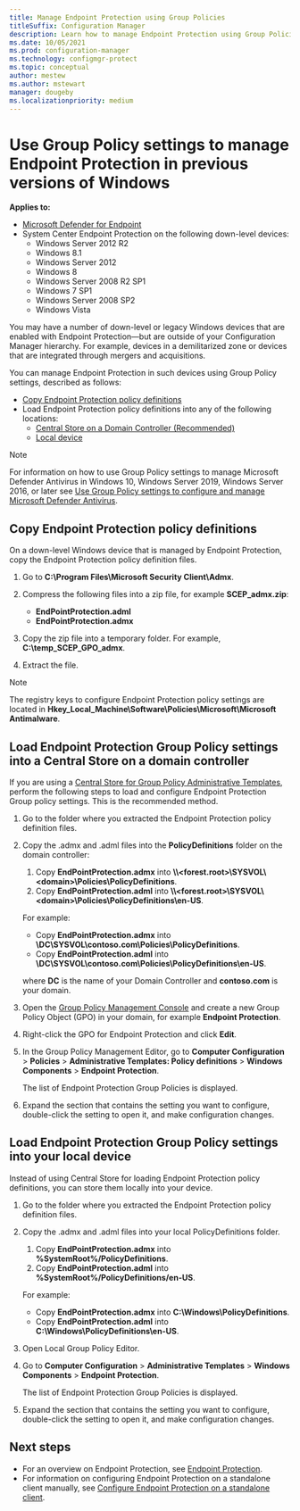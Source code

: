```yaml
---
title: Manage Endpoint Protection using Group Policies
titleSuffix: Configuration Manager
description: Learn how to manage Endpoint Protection using Group Policies.
ms.date: 10/05/2021
ms.prod: configuration-manager
ms.technology: configmgr-protect
ms.topic: conceptual
author: mestew
ms.author: mstewart
manager: dougeby
ms.localizationpriority: medium
---
```

# Use Group Policy settings to manage Endpoint Protection in previous versions of Windows

**Applies to:**

- [Microsoft Defender for Endpoint](/windows/security/threat-protection/microsoft-defender-atp/microsoft-defender-advanced-threat-protection)
- System Center Endpoint Protection on the following down-level devices:
    - Windows Server 2012 R2
    - Windows 8.1
    - Windows Server 2012
    - Windows 8
    - Windows Server 2008 R2 SP1
    - Windows 7 SP1
    - Windows Server 2008 SP2
    - Windows Vista

You may have a number of down-level or legacy Windows devices that are enabled with Endpoint Protection—but are outside of your Configuration Manager hierarchy. For example, devices in a demilitarized zone or devices that are integrated through mergers and acquisitions. 

You can manage Endpoint Protection in such devices using Group Policy settings, described as follows:

- [Copy Endpoint Protection policy definitions](#copy-endpoint-protection-policy-definitions)
- Load Endpoint Protection policy definitions into any of the following locations:
    - [Central Store on a Domain Controller (Recommended)](#load-endpoint-protection-group-policy-settings-into-a-central-store-on-a-domain-controller)
    - [Local device](#load-endpoint-protection-group-policy-settings-into-your-local-device)

> [!NOTE]
> For information on how to use Group Policy settings to manage Microsoft Defender Antivirus in Windows 10, Windows Server 2019, Windows Server 2016, or later see [Use Group Policy settings to configure and manage Microsoft Defender Antivirus](/windows/security/threat-protection/microsoft-defender-antivirus/use-group-policy-microsoft-defender-antivirus).

## Copy Endpoint Protection policy definitions

On a down-level Windows device that is managed by Endpoint Protection, copy the Endpoint Protection policy definition files.

1. Go to **C:\Program Files\Microsoft Security Client\Admx**. 

2. Compress the following files into a zip file, for example **SCEP_admx.zip**:
    - **EndPointProtection.adml**
    - **EndPointProtection.admx**
3. Copy the zip file into a temporary folder. For example, **C:\temp_SCEP_GPO_admx**.
4. Extract the file. 

> [!NOTE]
> The registry keys to configure Endpoint Protection policy settings are located in **Hkey_Local_Machine\Software\Policies\Microsoft\Microsoft Antimalware**.

## Load Endpoint Protection Group Policy settings into a Central Store on a domain controller

If you are using a [Central Store for Group Policy Administrative Templates](https://support.microsoft.com/help/3087759/how-to-create-and-manage-the-central-store-for-group-policy-administra), perform the following steps to load and configure Endpoint Protection Group policy settings. This is the recommended method.

1. Go to the folder where you extracted the Endpoint Protection policy definition files.
2. Copy the .admx and .adml files into the **PolicyDefinitions** folder on the domain controller:
    1. Copy **EndPointProtection.admx** into **\\\\\<forest.root\>\\SYSVOL\\\<domain\>\\Policies\\PolicyDefinitions**. 
    2. Copy **EndPointProtection.adml** into **\\\\\<forest.root\>\\SYSVOL\\\<domain\>\\Policies\\PolicyDefinitions\\en-US**.  

    For example:
    
    - Copy **EndPointProtection.admx** into **\\DC\SYSVOL\contoso.com\Policies\PolicyDefinitions**.
    - Copy **EndPointProtection.adml** into **\\DC\SYSVOL\contoso.com\Policies\PolicyDefinitions\en-US**.
    
    where **DC** is the name of your Domain Controller and **contoso.com** is your domain.

3. Open the [Group Policy Management Console](/internet-explorer/ie11-deploy-guide/group-policy-and-group-policy-mgmt-console-ie11) and create a new Group Policy Object (GPO) in your domain, for example **Endpoint Protection**.
4. Right-click the GPO for Endpoint Protection and click **Edit**.
5. In the Group Policy Management Editor, go to **Computer Configuration** > **Policies** > **Administrative Templates: Policy definitions** > **Windows Components** > **Endpoint Protection**.

   The list of Endpoint Protection Group Policies is displayed.

6. Expand the section that contains the setting you want to configure, double-click the setting to open it, and make configuration changes.

## Load Endpoint Protection Group Policy settings into your local device

Instead of using Central Store for loading Endpoint Protection policy definitions, you can store them locally into your device.

1. Go to the folder where you extracted the Endpoint Protection policy definition files.
2. Copy the .admx and .adml files into your local PolicyDefinitions folder.
    1. Copy **EndPointProtection.admx** into **%SystemRoot%/PolicyDefinitions**. 
    2. Copy **EndPointProtection.adml** into **%SystemRoot%/PolicyDefinitions/en-US**.
    
    For example:

    - Copy **EndPointProtection.admx** into **C:\Windows\PolicyDefinitions**.
    - Copy **EndPointProtection.adml** into **C:\Windows\PolicyDefinitions\en-US**.
    
3. Open Local Group Policy Editor.
4. Go to **Computer Configuration** > **Administrative Templates** > **Windows Components** > **Endpoint Protection**.

    The list of Endpoint Protection Group Policies is displayed.

5. Expand the section that contains the setting you want to configure, double-click the setting to open it, and make configuration changes.

## Next steps
- For an overview on Endpoint Protection, see [Endpoint Protection](endpoint-protection.md).
- For information on configuring Endpoint Protection on a standalone client manually, see [Configure Endpoint Protection on a standalone client](endpoint-protection-configure-standalone-client.md).